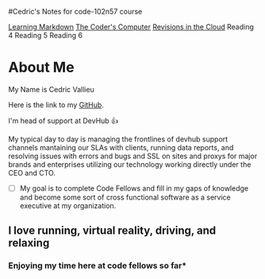 #Cedric's Notes for code-102n57 course

[Learning Markdown](markdown.md)
[The Coder's Computer](TheCodersComputer.md)
[Revisions in the Cloud](revisions.md)
Reading 4
Reading 5
Reading 6

# About Me

My Name is Cedric Vallieu

Here is the link to my [GitHub](https://github.com/Smacksmack206).

I'm head of support at DevHub :+1: 

My typical day to day is managing the frontlines of devhub support channels mantaining our SLAs with clients, running data reports, and resolving issues with errors and bugs and SSL on sites and proxys for major brands and enterprises utilizing our technology working directly under the CEO and CTO.

- [ ] My goal is to complete Code Fellows and fill in my gaps of knowledge and become some sort of cross functional software as a service executive at my organization. 

## I love running, virtual reality, driving, and relaxing


### Enjoying my time here at code fellows so far*